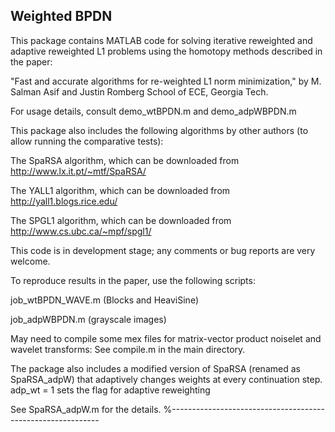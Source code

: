 ## Weighted BPDN

This package contains MATLAB code for solving iterative reweighted and adaptive reweighted L1 problems using the homotopy methods described in the paper:

"Fast and accurate algorithms for re-weighted L1 norm minimization," by M. Salman Asif and Justin Romberg School of ECE, Georgia Tech.

For usage details, consult demo_wtBPDN.m and demo_adpWBPDN.m

This package also includes the following algorithms by
other authors (to allow running the comparative tests):

The SpaRSA algorithm, which can be downloaded from
http://www.lx.it.pt/~mtf/SpaRSA/

The YALL1 algorithm, which can be downloaded from
http://yall1.blogs.rice.edu/

The SPGL1 algorithm, which can be downloaded from
http://www.cs.ubc.ca/~mpf/spgl1/

This code is in development stage; any comments or bug reports are very welcome.

To reproduce results in the paper, use the following scripts:

job_wtBPDN_WAVE.m (Blocks and HeaviSine)

job_adpWBPDN.m (grayscale images)

May need to compile some mex files for matrix-vector product noiselet and wavelet transforms:  See compile.m in the main directory.

The package also includes a modified version of SpaRSA (renamed as SpaRSA_adpW)
that adaptively changes weights at every continuation step.
adp_wt = 1 sets the flag for adaptive reweighting

See SpaRSA_adpW.m for the details.
%------------------------------------------------------------
